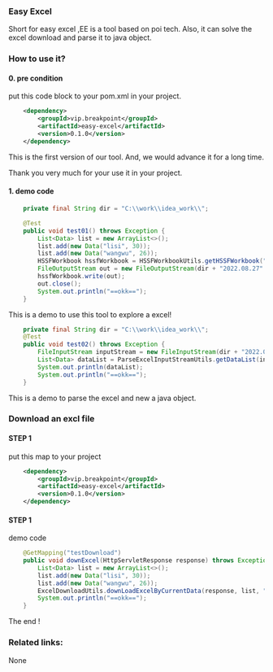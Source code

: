 ### Easy Excel 

Short for easy excel ,EE is a tool based on poi tech. 
Also, it can solve the excel download and parse it to java object.

### How to use it?

#### 0. pre condition

put this code block to your pom.xml in your project.

```xml
    <dependency>
        <groupId>vip.breakpoint</groupId>
        <artifactId>easy-excel</artifactId>
        <version>0.1.0</version>
    </dependency>
```

This is the first version of our tool. And, we would advance it for a long time.

Thank you very much for your use it in your project.
#### 1. demo code

```java
    private final String dir = "C:\\work\\idea_work\\";

    @Test
    public void test01() throws Exception {
        List<Data> list = new ArrayList<>();
        list.add(new Data("lisi", 30));
        list.add(new Data("wangwu", 26));
        HSSFWorkbook hssfWorkbook = HSSFWorkbookUtils.getHSSFWorkbook("sheet1", list, false);
        FileOutputStream out = new FileOutputStream(dir + "2022.08.27" + ".xls");
        hssfWorkbook.write(out);
        out.close();
        System.out.println("==okk==");
    }
```

This is a demo to use this tool to explore a excel!

```java
    private final String dir = "C:\\work\\idea_work\\";
    @Test
    public void test02() throws Exception {
        FileInputStream inputStream = new FileInputStream(dir + "2022.08.27" + ".xls");
        List<Data> dataList = ParseExcelInputStreamUtils.getDataList(inputStream, Data.class);
        System.out.println(dataList);
        System.out.println("==okk==");
    }
```

This is a demo to parse the excel and new a java object.

### Download an excl file

####  STEP 1
put this map to your project
```xml
    <dependency>
        <groupId>vip.breakpoint</groupId>
        <artifactId>easy-excel</artifactId>
        <version>0.1.0</version>
    </dependency>
```
####  STEP 1
demo code

```java
    @GetMapping("testDownload")
    public void downExcel(HttpServletResponse response) throws Exception {
        List<Data> list = new ArrayList<>();
        list.add(new Data("lisi", 30));
        list.add(new Data("wangwu", 26));
        ExcelDownloadUtils.downLoadExcelByCurrentData(response, list, "测试", "sheet1");
        System.out.println("==okk==");
    }
```

The end !

### Related links:
None
